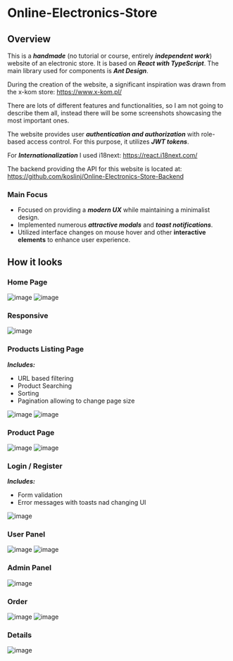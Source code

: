 # Online-Electronics-Store

## Overview
This is a ***handmade*** (no tutorial or course, entirely ***independent work***) website of an electronic store. It is based on ***React with TypeScript***. The main library used for components is ***Ant Design***.  

During the creation of the website, a significant inspiration was drawn from the x-kom store: https://www.x-kom.pl/  
  
There are lots of different features and functionalities, so I am not going to describe them all, instead there will be some screenshots showcasing the most important ones.  
  
The website provides user ***authentication and authorization*** with role-based access control. For this purpose, it utilizes ***JWT tokens***.  

For ***Internationalization*** I used i18next: https://react.i18next.com/  
  
The backend providing the API for this website is located at: https://github.com/koslinj/Online-Electronics-Store-Backend

### Main Focus
- Focused on providing a ***modern UX*** while maintaining a minimalist design.
- Implemented numerous ***attractive modals*** and ***toast notifications***.
- Utilized interface changes on mouse hover and other **interactive elements** to enhance user experience.

## How it looks

### Home Page
![image](https://github.com/koslinj/Online-Electronics-Store/assets/97230028/ddf2ec2c-2325-4712-9bfc-8c734316b792)
![image](https://github.com/koslinj/Online-Electronics-Store/assets/97230028/a61439be-de2b-4d79-903d-e081273de2d0)

### Responsive
![image](https://github.com/koslinj/Online-Electronics-Store/assets/97230028/7c3c6cc7-b074-46fd-96d9-86316f3c1893)

### Products Listing Page
***Includes:***
- URL based filtering
- Product Searching
- Sorting
- Pagination allowing to change page size
  
![image](https://github.com/koslinj/Online-Electronics-Store/assets/97230028/88869304-573d-4f6e-9825-016ef529f5a0)
![image](https://github.com/koslinj/Online-Electronics-Store/assets/97230028/a3eccfd8-3daa-49f9-bb46-67aef12c1723)

### Product Page
![image](https://github.com/koslinj/Online-Electronics-Store/assets/97230028/a9277c9e-de7c-4d3e-945c-4f59289fdc48)
![image](https://github.com/koslinj/Online-Electronics-Store/assets/97230028/ca188789-bb60-4f05-a13a-6c6949fbb7aa)

### Login / Register
***Includes:***
- Form validation
- Error messages with toasts nad changing UI
  
![image](https://github.com/koslinj/Online-Electronics-Store/assets/97230028/b15a537d-4e73-4990-a104-64c656dd83ac)

### User Panel
![image](https://github.com/koslinj/Online-Electronics-Store/assets/97230028/2cd21e99-fe13-4696-a46c-d398865366ad)
![image](https://github.com/koslinj/Online-Electronics-Store/assets/97230028/f20b7189-c515-47d9-8089-efbcc277da7b)

### Admin Panel
![image](https://github.com/koslinj/Online-Electronics-Store/assets/97230028/39fc6316-48a7-4e05-b20f-a68535feb060)

### Order
![image](https://github.com/koslinj/Online-Electronics-Store/assets/97230028/3b37cb08-8112-4c64-9ee6-2064f0b12db5)
![image](https://github.com/koslinj/Online-Electronics-Store/assets/97230028/32bf1b2b-bf39-4f7a-99e0-7cfc81d4a486)

### Details
![image](https://github.com/koslinj/Online-Electronics-Store/assets/97230028/348d6f88-cfcb-40be-83c0-2bf7522f5d2f)
